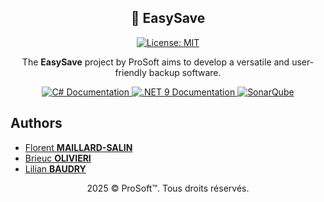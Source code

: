 <section align="center">
  <h1>
    💾 EasySave
  </h1>

  <a href="./LICENSE">  
    <img src="https://img.shields.io/badge/License-MIT-yellow.svg" alt="License: MIT">
  </a>

  <p>
    The <strong>EasySave</strong> project by ProSoft aims to develop a versatile and user-friendly backup software.
  </p>

  <div>
    <a href="https://learn.microsoft.com/en-us/dotnet/csharp/" target="_blank">
      <img src="https://img.shields.io/badge/Language-C%23-purple.svg" alt="C# Documentation">
    </a>
    <a href="https://learn.microsoft.com/en-us/dotnet/whats-new/dotnet-9" target="_blank">
      <img src="https://img.shields.io/badge/Framework-.NET%209-darkblue.svg" alt=".NET 9 Documentation">
    </a>
    <a href="https://www.sonarsource.com/" target="_blank">
      <img src="https://img.shields.io/badge/Code%20Quality-SonarQube-4E9BCD.svg" alt="SonarQube">
    </a>
  </div>
</section>

<h2>Authors</h2>

<ul>
  <li><a href="mailto:florent.maillardsalin@viacesi.fr">Florent <strong>MAILLARD-SALIN</strong></a></li>
  <li><a href="mailto:brieuc.olivieri@viacesi.fr">Brieuc <strong>OLIVIERI</strong></a></li>
  <li><a href="mailto:lilian.baudry@etu.univ-lyon1.fr">Lilian <strong>BAUDRY</strong></a></li>
</ul>


<p align="center">
  2025 © ProSoft™. Tous droits réservés.
</p>